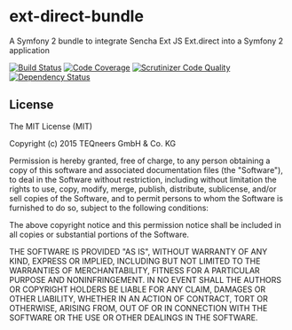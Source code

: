 # ext-direct-bundle
A Symfony 2 bundle to integrate Sencha Ext JS Ext.direct into a Symfony 2 application

[![Build Status](https://travis-ci.org/teqneers/ext-direct-bundle.svg?branch=master)](https://travis-ci.org/teqneers/ext-direct-bundle)
[![Code Coverage](https://scrutinizer-ci.com/g/teqneers/ext-direct-bundle/badges/coverage.png?b=master)](https://scrutinizer-ci.com/g/teqneers/ext-direct-bundle/?branch=master)
[![Scrutinizer Code Quality](https://scrutinizer-ci.com/g/teqneers/ext-direct-bundle/badges/quality-score.png?b=master)](https://scrutinizer-ci.com/g/teqneers/ext-direct-bundle/?branch=master)
[![Dependency Status](https://www.versioneye.com/user/projects/55b4ba8c643533001a000602/badge.svg?style=flat)](https://www.versioneye.com/user/projects/55b4ba8c643533001a000602)

## License

The MIT License (MIT)

Copyright (c) 2015 TEQneers GmbH & Co. KG

Permission is hereby granted, free of charge, to any person obtaining a copy
of this software and associated documentation files (the "Software"), to deal
in the Software without restriction, including without limitation the rights
to use, copy, modify, merge, publish, distribute, sublicense, and/or sell
copies of the Software, and to permit persons to whom the Software is
furnished to do so, subject to the following conditions:

The above copyright notice and this permission notice shall be included in all
copies or substantial portions of the Software.

THE SOFTWARE IS PROVIDED "AS IS", WITHOUT WARRANTY OF ANY KIND, EXPRESS OR
IMPLIED, INCLUDING BUT NOT LIMITED TO THE WARRANTIES OF MERCHANTABILITY,
FITNESS FOR A PARTICULAR PURPOSE AND NONINFRINGEMENT. IN NO EVENT SHALL THE
AUTHORS OR COPYRIGHT HOLDERS BE LIABLE FOR ANY CLAIM, DAMAGES OR OTHER
LIABILITY, WHETHER IN AN ACTION OF CONTRACT, TORT OR OTHERWISE, ARISING FROM,
OUT OF OR IN CONNECTION WITH THE SOFTWARE OR THE USE OR OTHER DEALINGS IN THE
SOFTWARE.
